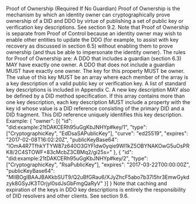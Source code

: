 Proof of Ownership (Required If No Guardian) Proof of Ownership is the
mechanism by which an identity owner can cryptographically prove ownership of
a DID and DDO by virtue of publishing a set of public key or verification key
descriptions. See section 9.2. Note that Proof of Ownership is separate from
Proof of Control because an identity owner may wish to enable other entities
to update the DDO (for example, to assist with key recovery as discussed in
section 6.5) without enabling them to prove ownership (and thus be able to
impersonate the identity owner). The rules for Proof of Ownership are: A DDO
that includes a guardian (section 6.3) MAY have exactly one owner. A DDO that
does not include a guardian MUST have exactly one owner. The key for this
property MUST be owner. The value of this key MUST be an array where each
member of the array is a key description of a valid public key or verification
key. A list of standard key descriptions is included in Appendix C. A new key
description MAY also be defined by a DID method specification. If this array
contains more than one key description, each key description MUST include a
property with the key id whose value is a DID reference consisting of the
primary DID and a DID fragment. This DID reference uniquely identifies this
key description. Example: { "owner": [{ "id":
"did:example:21tDAKCERh95uGgKbJNHYp#key/1", "type": ["CryptographicKey",
"EdDsaSAPublicKey"], "curve": "ed25519", "expires": "2017-02-08T16:02:20Z",
"publicKeyBase64":
"IOmA4R7TfhkYTYW87z640O3GYFldw0yqie9Wl1kZ5OBYNAKOwG5uOsPRK8/2C4STOWF+83cMcbZ3CBMq2/gi25s="
}, { "id": "did:example:21tDAKCERh95uGgKbJNHYp#key/2", "type":
["CryptographicKey", "RsaPublicKey"], "expires": "2017-03-22T00:00:00Z",
"publicKeyBase64":
"MIIBOgIBAAJBAKkbSUT9/Q2uBfGRau6/XJyZhcF5abo7b37I5hr3EmwGykdzyk8GSyJK3TOrjyl0sdJsGbFmgQaRyV"
}] } Note that caching and expiration of the keys in DDO key descriptions is
entirely the responsibility of DID resolvers and other clients. See section
9.6.


